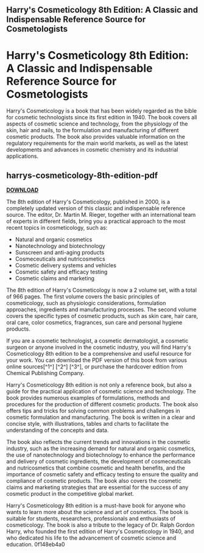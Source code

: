 ## Harry's Cosmeticology 8th Edition: A Classic and Indispensable Reference Source for Cosmetologists

 


 
# Harry's Cosmeticology 8th Edition: A Classic and Indispensable Reference Source for Cosmetologists
 
Harry's Cosmeticology is a book that has been widely regarded as the bible for cosmetic technologists since its first edition in 1940. The book covers all aspects of cosmetic science and technology, from the physiology of the skin, hair and nails, to the formulation and manufacturing of different cosmetic products. The book also provides valuable information on the regulatory requirements for the main world markets, as well as the latest developments and advances in cosmetic chemistry and its industrial applications.
 
## harrys-cosmeticology-8th-edition-pdf


[**DOWNLOAD**](https://www.google.com/url?q=https%3A%2F%2Ffancli.com%2F2tLiWp&sa=D&sntz=1&usg=AOvVaw0xYBZK-nNqJJwJUzTG8Shq)

 
The 8th edition of Harry's Cosmeticology, published in 2000, is a completely updated version of this classic and indispensable reference source. The editor, Dr. Martin M. Rieger, together with an international team of experts in different fields, bring you a practical approach to the most recent topics in cosmeticology, such as:
 
- Natural and organic cosmetics
- Nanotechnology and biotechnology
- Sunscreen and anti-aging products
- Cosmeceuticals and nutricosmetics
- Cosmetic delivery systems and vehicles
- Cosmetic safety and efficacy testing
- Cosmetic claims and marketing

The 8th edition of Harry's Cosmeticology is now a 2 volume set, with a total of 966 pages. The first volume covers the basic principles of cosmeticology, such as physiologic considerations, formulation approaches, ingredients and manufacturing processes. The second volume covers the specific types of cosmetic products, such as skin care, hair care, oral care, color cosmetics, fragrances, sun care and personal hygiene products.
 
If you are a cosmetic technologist, a cosmetic dermatologist, a cosmetic surgeon or anyone involved in the cosmetic industry, you will find Harry's Cosmeticology 8th edition to be a comprehensive and useful resource for your work. You can download the PDF version of this book from various online sources[^1^] [^2^] [^3^], or purchase the hardcover edition from Chemical Publishing Company.
  
Harry's Cosmeticology 8th edition is not only a reference book, but also a guide for the practical application of cosmetic science and technology. The book provides numerous examples of formulations, methods and procedures for the production of different cosmetic products. The book also offers tips and tricks for solving common problems and challenges in cosmetic formulation and manufacturing. The book is written in a clear and concise style, with illustrations, tables and charts to facilitate the understanding of the concepts and data.
 
The book also reflects the current trends and innovations in the cosmetic industry, such as the increasing demand for natural and organic cosmetics, the use of nanotechnology and biotechnology to enhance the performance and delivery of cosmetic ingredients, the development of cosmeceuticals and nutricosmetics that combine cosmetic and health benefits, and the importance of cosmetic safety and efficacy testing to ensure the quality and compliance of cosmetic products. The book also covers the cosmetic claims and marketing strategies that are essential for the success of any cosmetic product in the competitive global market.
 
Harry's Cosmeticology 8th edition is a must-have book for anyone who wants to learn more about the science and art of cosmetics. The book is suitable for students, researchers, professionals and enthusiasts of cosmeticology. The book is also a tribute to the legacy of Dr. Ralph Gordon Harry, who founded the first edition of Harry's Cosmeticology in 1940, and who dedicated his life to the advancement of cosmetic science and education.
 0f148eb4a0
